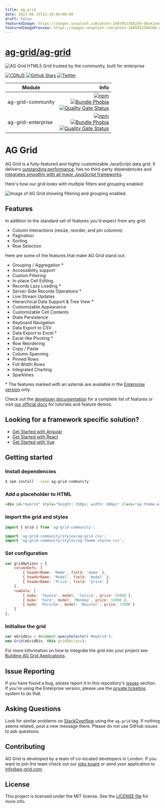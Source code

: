 ```yaml
---
title: ag-grid
date: 2023-06-15T12:18:06+08:00
draft: False
featuredImage: https://images.unsplash.com/photo-1685052388280-d8a42aee6610?ixid=M3w0NjAwMjJ8MHwxfHJhbmRvbXx8fHx8fHx8fDE2ODY4MDI0OTd8&ixlib=rb-4.0.3
featuredImagePreview: https://images.unsplash.com/photo-1685052388280-d8a42aee6610?ixid=M3w0NjAwMjJ8MHwxfHJhbmRvbXx8fHx8fHx8fDE2ODY4MDI0OTd8&ixlib=rb-4.0.3
---
```


# [ag-grid/ag-grid](https://github.com/ag-grid/ag-grid)

![AG Grid HTML5 Grid trusted by the community, built for enterprise](./github-banner.png "AG Grid")
 
[![CDNJS](https://img.shields.io/cdnjs/v/ag-grid)](https://cdnjs.com/libraries/ag-grid) [![Github Stars](https://img.shields.io/github/stars/ag-grid/ag-grid?style=social)](https://github.com/ag-grid/ag-grid) [![Twitter](https://img.shields.io/twitter/follow/ag_grid?style=social)](https://twitter.com/ag_grid)
 
| Module              | Info |
| --------------------|------------------:|
| ag-grid-community   | [![npm](https://img.shields.io/npm/dm/ag-grid-community)](https://www.npmjs.com/package/ag-grid-community) <br> [![Bundle Phobia](https://badgen.net/bundlephobia/minzip/ag-grid-community)](https://bundlephobia.com/result?p=ag-grid-community) <br> [![Quality Gate Status](https://sonarcloud.io/api/project_badges/measure?project=ag-grid-community&metric=alert_status)](https://sonarcloud.io/dashboard?id=ag-grid-community) <br> |
| ag-grid-enterprise  | [![npm](https://img.shields.io/npm/dm/ag-grid-enterprise)](https://www.npmjs.com/package/ag-grid-enterprise) <br> [![Bundle Phobia](https://badgen.net/bundlephobia/minzip/ag-grid-enterprise)](https://bundlephobia.com/result?p=ag-grid-enterprise) <br> [![Quality Gate Status](https://sonarcloud.io/api/project_badges/measure?project=ag-grid-enterprise&metric=alert_status)](https://sonarcloud.io/dashboard?id=ag-grid-enterprise) |

# AG Grid

AG Grid is a fully-featured and highly customizable JavaScript data grid.
It delivers [outstanding performance](https://www.ag-grid.com/example?utm_source=ag-grid-readme&utm_medium=repository&utm_campaign=github), has no third-party dependencies and [integrates smoothly with all major JavaScript frameworks](https://www.ag-grid.com/javascript-data-grid/?utm_source=ag-grid-readme&utm_medium=repository&utm_campaign=github).

Here's how our grid looks with multiple filters and grouping enabled:

![Image of AG Grid showing filtering and grouping enabled.](./github-grid-demo.jpg "AG Grid demo")

## Features 

In addition to the standard set of features you'd expect from any grid:

* Column Interactions (resize, reorder, and pin columns)
* Pagination
* Sorting
* Row Selection

Here are some of the features that make AG Grid stand out:

* Grouping / Aggregation *
* Accessibility support
* Custom Filtering
* In-place Cell Editing
* Records Lazy Loading *
* Server-Side Records Operations *
* Live Stream Updates
* Hierarchical Data Support & Tree View *
* Customizable Appearance
* Customizable Cell Contents
* State Persistence
* Keyboard Navigation
* Data Export to CSV
* Data Export to Excel *
* Excel-like Pivoting *
* Row Reordering
* Copy / Paste
* Column Spanning
* Pinned Rows
* Full Width Rows
* Integrated Charting
* Sparklines

\* The features marked with an asterisk are available in the [Enterprise version](https://www.ag-grid.com/license-pricing?utm_source=ag-grid-readme&utm_medium=repository&utm_campaign=github) only.

Check out the [developer documentation](https://www.ag-grid.com/documentation/?utm_source=ag-grid-readme&utm_medium=repository&utm_campaign=github) for a complete list of features or visit [our official docs](https://www.ag-grid.com/features-overview/?utm_source=ag-grid-readme&utm_medium=repository&utm_campaign=github) for tutorials and feature demos.

## Looking for a framework specific solution?

* [Get Started with Angular](https://www.ag-grid.com/angular-data-grid/getting-started/?utm_source=ag-grid-readme&utm_medium=repository&utm_campaign=github)
* [Get Started with React](https://www.ag-grid.com/react-data-grid/getting-started/?utm_source=ag-grid-readme&utm_medium=repository&utm_campaign=github)
* [Get Started with Vue](https://www.ag-grid.com/vue-data-grid/getting-started/?utm_source=ag-grid-readme&utm_medium=repository&utm_campaign=github)

## Getting started

### Install dependencies

```sh
$ npm install --save ag-grid-community
```

### Add a placeholder to HTML

```html
<div id="myGrid" style="height: 150px; width: 600px" class="ag-theme-alpine"></div>
```

### Import the grid and styles

```js
import { Grid } from 'ag-grid-community';

import 'ag-grid-community/styles/ag-grid.css';
import 'ag-grid-community/styles/ag-theme-alpine.css';
```

### Set configuration

```js
var gridOptions = {
	columnDefs: [
		{ headerName: 'Make', field: 'make' },
		{ headerName: 'Model', field: 'model' },
		{ headerName: 'Price', field: 'price' }
	],
	rowData: [
		{ make: 'Toyota', model: 'Celica', price: 35000 },
		{ make: 'Ford', model: 'Mondeo', price: 32000 },
		{ make: 'Porsche', model: 'Boxster', price: 72000 }
	]
};
```

### Initialise the grid

```js
var eGridDiv = document.querySelector('#myGrid');
new Grid(eGridDiv, this.gridOptions);
```

For more information on how to integrate the grid into your project see [Building AG Grid Applications](https://www.ag-grid.com/javascript-data-grid/building/?utm_source=ag-grid-readme&utm_medium=repository&utm_campaign=github).

## Issue Reporting

If you have found a bug, please report it in this repository's [issues](https://github.com/ag-grid/ag-grid/issues) section. If you're using the Enterprise version, please use the [private ticketing](https://ag-grid.zendesk.com/) system to do that.

## Asking Questions

Look for similar problems on [StackOverflow](https://stackoverflow.com/questions/tagged/ag-grid) using the `ag-grid` tag. If nothing seems related, post a new message there. Please do not use GitHub issues to ask questions.

## Contributing

AG Grid is developed by a team of co-located developers in London. If you want to join the team check out our [jobs board](https://www.ag-grid.com/ag-grid-jobs-board/?utm_source=ag-grid-readme&utm_medium=repository&utm_campaign=github) or send your application to info@ag-grid.com.

## License

This project is licensed under the MIT license. See the [LICENSE file](./LICENSE.txt) for more info.
